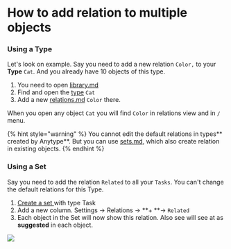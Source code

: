 # How to add relation to multiple objects

### **Using a Type**

Let's look on example. Say you need to add a new relation `Color,` to your **Type** `Cat`. And you already have 10 objects of this type.&#x20;

1. You need to open [library.md](../fundamentals/library.md "mention")
2. Find and open the [type](../fundamentals/type/ "mention") `Cat`
3. Add a new [relations.md](../fundamentals/relations.md "mention") `Color` there.

When you open any object `Cat` you will find `Color` in relations view and in `/` menu.

{% hint style="warning" %}
You cannot edit the default relations in types** created by Anytype**. But you can use [sets.md](../fundamentals/sets.md "mention"), which also create relation in existing objects.
{% endhint %}

### **Using a Set**

Say you need to add the relation `Related` to all your `Tasks`. You can't change the default relations for this Type.&#x20;

1. [Create a set ](https://doc.anytype.io/intro/fundamentals/sets#creating-sets)with type Task
2. Add a new column. Settings → Relations → **+ **→ `Related`
3. Each object in the Set will now show this relation. Also see will see at as **suggested** in each object.

![](../.gitbook/assets/test.gif)

